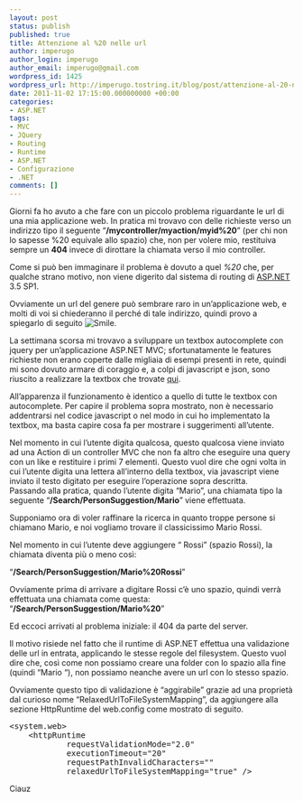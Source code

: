 ```yaml
---
layout: post
status: publish
published: true
title: Attenzione al %20 nelle url
author: imperugo
author_login: imperugo
author_email: imperugo@gmail.com
wordpress_id: 1425
wordpress_url: http://imperugo.tostring.it/blog/post/attenzione-al-20-nelle-url/
date: 2011-11-02 17:15:00.000000000 +00:00
categories:
- ASP.NET
tags:
- MVC
- JQuery
- Routing
- Runtime
- ASP.NET
- Configurazione
- .NET
comments: []
---
```

<p>Giorni fa ho avuto a che fare con un piccolo problema riguardante le url di una mia applicazione web. In pratica mi trovavo con delle richieste verso un indirizzo tipo il seguente “<strong>/mycontroller/myaction/myid%20</strong>” (per chi non lo sapesse %20 equivale allo spazio) che, non per volere mio, restituiva sempre un <strong>404</strong> invece di dirottare la chiamata verso il mio controller.</p>  <p>Come si può ben immaginare il problema è dovuto a quel <em>%20</em> che, per qualche strano motivo, non viene digerito dal sistema di routing di <a title="ASP.NET Posts" href="http://tostring.it/tags/archive/asp.net" target="_blank">ASP.NET</a> 3.5 SP1.</p>  <p>Ovviamente un url del genere può sembrare raro in un’applicazione web, e molti di voi si chiederanno il perché di tale indirizzo, quindi provo a spiegarlo di seguito <img style="border-bottom-style: none; border-left-style: none; border-top-style: none; border-right-style: none" class="wlEmoticon wlEmoticon-smile" alt="Smile" src="http://tostring.it/UserFiles/imperugo/wlEmoticon-smile_2_13.png" />.</p>  <p>La settimana scorsa mi trovavo a sviluppare un textbox autocomplete con jquery per un’applicazione ASP.NET MVC; sfortunatamente le features richieste non erano coperte dalle migliaia di esempi presenti in rete, quindi mi sono dovuto armare di coraggio e, a colpi di javascript e json, sono riuscito a realizzare la textbox che trovate <a title="Alumni web site!" href="http://alumni.polimi.it/it/Wall" rel="nofollow" target="_blank">qui</a>.</p>  <p>All’apparenza il funzionamento è identico a quello di tutte le textbox con autocomplete. Per capire il problema sopra mostrato, non è necessario addentrarsi nel codice javascript o nel modo in cui ho implementato la textbox, ma basta capire cosa fa per mostrare i suggerimenti all’utente.</p>  <p>Nel momento in cui l’utente digita qualcosa, questo qualcosa viene inviato ad una Action di un controller MVC che non fa altro che eseguire una query con un like e restituire i primi 7 elementi. Questo vuol dire che ogni volta in cui l’utente digita una lettera all’interno della textbox, via javascript viene inviato il testo digitato per eseguire l’operazione sopra descritta.    <br />Passando alla pratica, quando l’utente digita “Mario”, una chiamata tipo la seguente “<strong>/Search/PersonSuggestion/Mario</strong>” viene effettuata.</p>  <p>Supponiamo ora di voler raffinare la ricerca in quanto troppe persone si chiamano Mario, e noi vogliamo trovare il classicissimo Mario Rossi.</p>  <p>Nel momento in cui l’utente deve aggiungere “ Rossi” (spazio Rossi), la chiamata diventa più o meno così:</p>  <p>“<strong>/Search/PersonSuggestion/Mario%20Rossi</strong>”</p>  <p>Ovviamente prima di arrivare a digitare Rossi c’è uno spazio, quindi verrà effettuata una chiamata come questa: “<strong>/Search/PersonSuggestion/Mario%20</strong>”</p>  <p>Ed eccoci arrivati al problema iniziale: il 404 da parte del server.</p>  <p>Il motivo risiede nel fatto che il runtime di ASP.NET effettua una validazione delle url in entrata, applicando le stesse regole del filesystem. Questo vuol dire che, così come non possiamo creare una folder con lo spazio alla fine (quindi “Mario “), non possiamo neanche avere un url con lo stesso spazio.</p>  <p>Ovviamente questo tipo di validazione è “aggirabile” grazie ad una proprietà dal curioso nome “RelaxedUrlToFileSystemMapping”, da aggiungere alla sezione HttpRuntime del web.config come mostrato di seguito.</p>  <pre class="brush: xml;">&lt;system.web&gt;
    &lt;httpRuntime 
            requestValidationMode=&quot;2.0&quot; 
            executionTimeout=&quot;20&quot; 
            requestPathInvalidCharacters=&quot;&quot; 
            relaxedUrlToFileSystemMapping=&quot;true&quot; /&gt;</pre>

<p>Ciauz </p>

